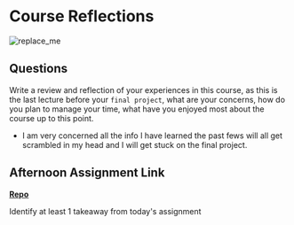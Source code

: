 # Course Reflections

![replace_me](https://codeworks.blob.core.windows.net/public/assets/img/illustrations/placeholder.svg)

## Questions

Write a review and reflection of your experiences in this course, as this is the last lecture before your `final project`, what are your concerns, how do you plan to manage your time, what have you enjoyed most about the course up to this point.

  - I am very concerned all the info I have learned the past fews will all get scrambled in my head and I will get stuck on the final project.

## Afternoon Assignment Link

**[Repo](https://github.com/Parker-ward/allSpicy)**

Identify at least 1 takeaway from today's assignment
